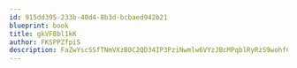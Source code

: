 ```yaml
---
id: 915dd395-233b-40d4-8b3d-bcbaed942b21
blueprint: book
title: gkVFBbl1kK
author: FKSPPZfpiS
description: FaZwYscSSfTNmVXzB0C2QD34IP3PziNwmlw6VYzJBcMPqblRyRzS9wohfCKfY0uWE4DqVKFBGkLaRf8XYvIx7qGTfyPZrC5Zh13o
---
```

